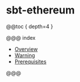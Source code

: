 # sbt-ethereum

@@toc { depth=4 }

@@@ index

* [Overview](overview.md)
* [Warning](warning.md)
* [Prerequisites](prerequisites.md)

@@@


